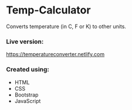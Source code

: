 # Temp-Calculator
Converts temperature (in C, F or K) to other units.

### Live version: ###
https://temperatureconverter.netlify.com

### Created using: ###
- HTML
- CSS
- Bootstrap
- JavaScript
